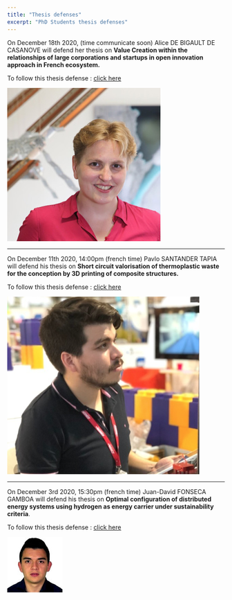 ```yaml
---
title: "Thesis defenses"
excerpt: "PhD Students thesis defenses"
---
```



On December 18th 2020, (time communicate soon) Alice DE BIGAULT DE CASANOVE will defend her thesis on **Value Creation within the relationships of large corporations and startups in open innovation approach in French ecosystem.**

To follow this thesis defense : [click here](https://teams.microsoft.com/l/meetup-join/19%3ameeting_Mzk1Y2M4ZjgtMGMxNy00ODMzLWIzNDktNjUzZGE1OWM5MTRl%40thread.v2/0?context=%7b%22Tid%22%3a%22158716cf-46b9-48ca-8c49-c7bb67e575f3%22%2c%22Oid%22%3a%22ef775f99-31a0-4624-843e-c5f00d08f72f%22%7d)


![Illustration](/assets/images/post/Alice.png)

---------

On December 11th 2020, 14:00pm (french time) Pavlo SANTANDER TAPIA will defend his thesis on **Short circuit valorisation of thermoplastic waste for the conception by 3D printing of composite structures.**

To follow this thesis defense : [click here](https://teams.microsoft.com/l/meetup-join/19%3ameeting_ZWNkOWFjZGEtMDBhNi00YWMwLWJhNTItZTAyNjEyMTI4YjE5%40thread.v2/0?context=%7b%22Tid%22%3a%22158716cf-46b9-48ca-8c49-c7bb67e575f3%22%2c%22Oid%22%3a%22ef775f99-31a0-4624-843e-c5f00d08f72f%22%7d)


![Illustration](/assets/images/post/Pavlo.png)



----------

On December 3rd 2020, 15:30pm (french time) Juan-David FONSECA GAMBOA will defend his thesis on **Optimal configuration of distributed energy systems using hydrogen as energy carrier under sustainability criteria**.

To follow this thesis defense : [click here](https://teams.microsoft.com/l/meetup-join/19%3ameeting_ZGQwMzcwMDctNWRiYy00NjZmLTg4MjAtMDc0ZmY4ZTQwZDk0%40thread.v2/0?context=%7b%22Tid%22%3a%22158716cf-46b9-48ca-8c49-c7bb67e575f3%22%2c%22Oid%22%3a%22ef775f99-31a0-4624-843e-c5f00d08f72f%22%7d)


![Illustration](/assets/images/post/JuanDavid.jpg)


